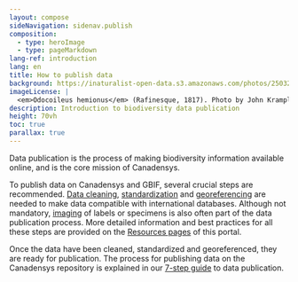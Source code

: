 ```yaml
---
layout: compose
sideNavigation: sidenav.publish
composition:
  - type: heroImage
  - type: pageMarkdown
lang-ref: introduction
lang: en
title: How to publish data
background: https://inaturalist-open-data.s3.amazonaws.com/photos/250327897/original.jpeg
imageLicense: |
  <em>Odocoileus hemionus</em> (Rafinesque, 1817). Photo by John Krampl via [https://www.gbif.org/occurrence/4011988341]
description: Introduction to biodiversity data publication 
height: 70vh
toc: true
parallax: true
---
```

Data publication is the process of making biodiversity information available online, and is the core mission of Canadensys.  

To publish data on Canadensys and GBIF, several crucial steps are recommended. [Data cleaning](/#Data-cleaning), [standardization](#Standardization) and [georeferencing](/#Georeferencing) are needed to make data compatible with international databases. Although not mandatory, [imaging](/#imaging) of labels or specimens is also often part of the data publication process. More detailed information and best practices for all these steps are provided on the [Resources pages](/resources/documents/) of this portal. 

Once the data have been cleaned, standardized and georeferenced, they are ready for publication. The process for publishing data on the Canadensys repository is explained in our [7-step guide](/publish/7-step-guide) to data publication.
